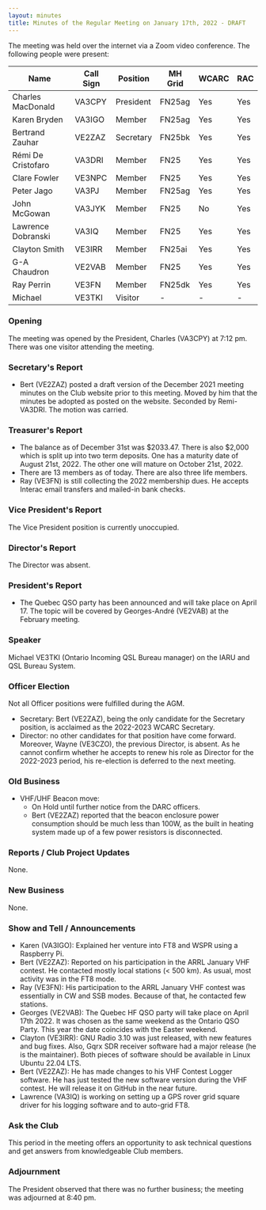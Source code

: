 ```yaml
---
layout: minutes
title: Minutes of the Regular Meeting on January 17th, 2022 - DRAFT
---
```

The meeting was held over the internet via a Zoom video conference.
The following people were present:

| Name                   | Call Sign  | Position         | MH Grid | WCARC | RAC |
|------------------------|------------|------------------|---------|-------|-----|
| Charles MacDonald      | VA3CPY     | President        | FN25ag  | Yes   | Yes |
| Karen Bryden           | VA3IGO     | Member           | FN25ag  | Yes   | Yes |
| Bertrand Zauhar        | VE2ZAZ     | Secretary        | FN25bk  | Yes   | Yes |
| Rémi De Cristofaro     | VA3DRI     | Member           | FN25    | Yes   | Yes |    
| Clare Fowler           | VE3NPC     | Member           | FN25    | Yes   | Yes |
| Peter Jago             | VA3PJ      | Member           | FN25ag  | Yes   | Yes |
| John McGowan           | VA3JYK     | Member           | FN25    | No    | Yes |
| Lawrence Dobranski     | VA3IQ      | Member           | FN25    | Yes   | Yes |
| Clayton Smith          | VE3IRR     | Member           | FN25ai  | Yes   | Yes |
| G-A Chaudron           | VE2VAB     | Member           | FN25    | Yes   | Yes |
| Ray Perrin             | VE3FN      | Member           | FN25dk  | Yes   | Yes |
| Michael                | VE3TKI     | Visitor          |   -     |  -    |  -  |


### Opening
The meeting was opened by the President, Charles (VA3CPY) at 7:12 pm.
There was one visitor attending the meeting.

### Secretary's Report
- Bert (VE2ZAZ) posted a draft version of the December 2021 meeting minutes on the Club website prior to this meeting. Moved by him that the minutes be adopted as posted on the website. Seconded by Remi-VA3DRI. The motion was carried.

### Treasurer's Report
- The balance as of December 31st was $2033.47. There is also $2,000 which is split up into two term deposits. One has a maturity date of August 21st, 2022. The other one will mature on October 21st, 2022.
- There are 13 members as of today. There are also three life members.
- Ray (VE3FN) is still collecting the 2022 membership dues. He accepts Interac email transfers and mailed-in bank checks.

### Vice President's Report
The Vice President position is currently unoccupied.

### Director's Report
The Director was absent.

### President's Report
- The Quebec QSO party has been announced and will take place on April 17. The topic will be covered by Georges-André (VE2VAB) at the February meeting.

### Speaker
Michael VE3TKI (Ontario Incoming QSL Bureau manager) on the IARU and QSL Bureau System.

### Officer Election
Not all Officer positions were fulfilled during the AGM.
- Secretary: Bert (VE2ZAZ), being the only candidate for the Secretary position, is acclaimed as the 2022-2023 WCARC Secretary.
- Director: no other candidates for that position have come forward. Moreover, Wayne (VE3CZO), the previous Director, is absent. As he cannot confirm whether he accepts to renew his role as Director for the 2022-2023 period, his re-election is deferred to the next meeting.

### Old Business
- VHF/UHF Beacon move:
  - On Hold until further notice from the DARC officers.
  - Bert (VE2ZAZ) reported that the beacon enclosure power consumption should be much less than 100W, as the built in heating system made up of a few power resistors is disconnected.

### Reports / Club Project Updates
None.

### New Business
None.

### Show and Tell / Announcements
- Karen (VA3IGO): Explained her venture into FT8 and WSPR using a Raspberry Pi.
- Bert (VE2ZAZ): Reported on his participation in the ARRL January VHF contest. He contacted mostly local stations (< 500 km). As usual, most activity was in the FT8 mode.
- Ray (VE3FN): His participation to the ARRL January VHF contest was essentially in CW and SSB modes. Because of that, he contacted few stations.
- Georges (VE2VAB): The Quebec HF QSO party will take place on April 17th 2022. It was chosen as the same weekend as the Ontario QSO Party. This year the date coincides with the Easter weekend.
- Clayton (VE3IRR): GNU Radio 3.10 was just released, with new features and bug fixes. Also, Gqrx SDR receiver software had a major release (he is the maintainer). Both pieces of software should be available in Linux Ubuntu 22.04 LTS.
- Bert (VE2ZAZ): He has made changes to his VHF Contest Logger software. He has just tested the new software version during the VHF contest. He will release it on GitHub in the near future.
- Lawrence (VA3IQ) is working on setting up a GPS rover grid square driver for his logging software and to auto-grid FT8.

### Ask the Club
This period in the meeting offers an opportunity to ask technical questions and get answers from knowledgeable Club members.

### Adjournment
The President observed that there was no further business; the meeting was adjourned at 8:40 pm.

